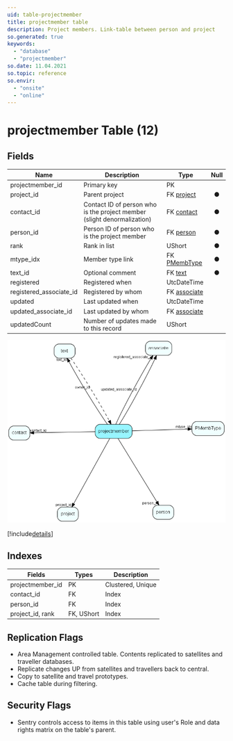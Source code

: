 ```yaml
---
uid: table-projectmember
title: projectmember table
description: Project members. Link-table between person and project
so.generated: true
keywords:
  - "database"
  - "projectmember"
so.date: 11.04.2021
so.topic: reference
so.envir:
  - "onsite"
  - "online"
---
```


# projectmember Table (12)

## Fields

| Name | Description | Type | Null |
|------|-------------|------|:----:|
|projectmember\_id|Primary key|PK| |
|project\_id|Parent project|FK [project](project.md)|&#x25CF;|
|contact\_id|Contact ID of person who is the project member (slight denormalization)|FK [contact](contact.md)|&#x25CF;|
|person\_id|Person ID of person who is the project member|FK [person](person.md)|&#x25CF;|
|rank|Rank in list|UShort|&#x25CF;|
|mtype\_idx|Member type link|FK [PMembType](pmembtype.md)|&#x25CF;|
|text\_id|Optional comment|FK [text](text.md)|&#x25CF;|
|registered|Registered when|UtcDateTime| |
|registered\_associate\_id|Registered by whom|FK [associate](associate.md)| |
|updated|Last updated when|UtcDateTime| |
|updated\_associate\_id|Last updated by whom|FK [associate](associate.md)| |
|updatedCount|Number of updates made to this record|UShort| |


![projectmember table relationship diagram](./media/projectmember.png)

[!include[details](./includes/projectmember.md)]

## Indexes

| Fields | Types | Description |
|--------|-------|-------------|
|projectmember\_id |PK |Clustered, Unique |
|contact\_id |FK |Index |
|person\_id |FK |Index |
|project\_id, rank |FK, UShort |Index |

## Replication Flags

* Area Management controlled table. Contents replicated to satellites and traveller databases.
* Replicate changes UP from satellites and travellers back to central.
* Copy to satellite and travel prototypes.
* Cache table during filtering.

## Security Flags

* Sentry controls access to items in this table using user's Role and data rights matrix on the table's parent.

